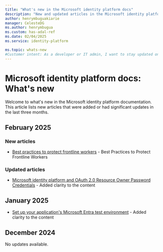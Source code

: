 ```yaml
---
title: "What's new in the Microsoft identity platform docs"
description: "New and updated articles in the Microsoft identity platform documentation."
author: henrymbuguakiarie
manager: CelesteDG
ms.author: henrymbugua
ms.custom: has-adal-ref
ms.date: 02/04/2025
ms.service: identity-platform

ms.topic: whats-new
#Customer intent: As a developer or IT admin, I want to stay updated on the latest changes and additions to the Microsoft identity platform documentation, so that I can ensure that my applications and systems are using the most current and relevant information.
---
```


# Microsoft identity platform docs: What's new

Welcome to what's new in the Microsoft identity platform documentation. This article lists new articles that were added or had significant updates in the last three months.

## February 2025

### New articles

- [Best practices to protect frontline workers](security-best-practices-for-frontline-workers.md) - Best Practices to Protect Frontline Workers

### Updated articles

- [Microsoft identity platform and OAuth 2.0 Resource Owner Password Credentials](v2-oauth-ropc.md) - Added clarity to the content

## January 2025

- [Set up your application's Microsoft Entra test environment](test-setup-environment.md) - Added clarity to the content

## December 2024

No updates available.

